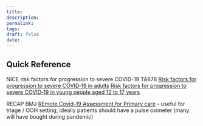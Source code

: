 ```yaml
---
title:
description: 
permalink: 
tags: 
draft: false
date:
---
```




## Quick Reference

NICE risk factors for progression to severe COVID-19 TA878
[Risk factors for progression to severe COVID‑19 in adults](https://www.nice.org.uk/guidance/ta878/chapter/5-Supporting-information-on-risk-factors-for-progression-to-severe-COVID19#:~:text=to%20this%20work.-,Box%201%20Risk%20factors%20for%20progression%20to%20severe%20COVID%E2%80%9119%20in%20adults,-Risk%20factors%20for)
[Risk factors for progression to severe COVID‑19 in young people aged 12 to 17 years](https://www.nice.org.uk/guidance/ta878/chapter/5-Supporting-information-on-risk-factors-for-progression-to-severe-COVID19#:~:text=mediated%20neurological%20disorders-,Box%202%20Risk%20factors%20for%20progression%20to%20severe%20COVID%E2%80%9119%20in%20young%20people%20aged%2012%20to%2017%C2%A0years,-Pathway%20for%20PCR)

RECAP
BMJ [REmote Covid-19 Assessment for Primary care](https://bmjopen.bmj.com/content/bmjopen/10/11/e042626/DC4/embed/inline-supplementary-material-4.pdf?download=false) - useful for triage / OOH setting, ideally patients should have a pulse oximeter (many will have bought during pandemic)



